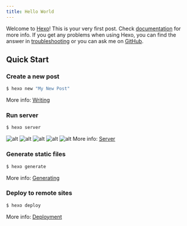 ```yaml
---
title: Hello World
---
```

Welcome to [Hexo](https://hexo.io/)! This is your very first post. Check [documentation](https://hexo.io/docs/) for more info. If you get any problems when using Hexo, you can find the answer in [troubleshooting](https://hexo.io/docs/troubleshooting.html) or you can ask me on [GitHub](https://github.com/hexojs/hexo/issues).

## Quick Start

### Create a new post

``` bash
$ hexo new "My New Post"
```

More info: [Writing](https://hexo.io/docs/writing.html)

### Run server

``` bash
$ hexo server
```
![alt](http://7oxjka.com1.z0.glb.clouddn.com/53b2c78170762b8aafe8bf825a71b7d9.jpg)
![alt](http://img4.duitang.com/uploads/item/201502/23/20150223221143_cNuGh.jpeg)
![alt](http://img4.duitang.com/uploads/item/201502/23/20150223221143_cNuGh.jpeg)
![alt](http://img4.duitang.com/uploads/item/201502/23/20150223221143_cNuGh.jpeg)
![alt](http://img4.duitang.com/uploads/item/201502/23/20150223221143_cNuGh.jpeg)
More info: [Server](https://hexo.io/docs/server.html)

### Generate static files

``` bash
$ hexo generate
```

More info: [Generating](https://hexo.io/docs/generating.html)

### Deploy to remote sites

``` bash
$ hexo deploy
```

More info: [Deployment](https://hexo.io/docs/deployment.html)
